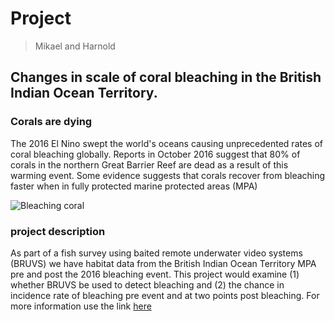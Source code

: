 # Project
> Mikael and Harnold

## Changes in scale of coral bleaching in the British Indian Ocean Territory.

### Corals are dying
The 2016 El Nino swept the world's oceans causing unprecedented rates of coral bleaching globally. Reports in October 2016 suggest that 80% of corals in the northern Great Barrier Reef are dead as a result of this warming event. Some evidence suggests that corals recover from bleaching faster when in fully protected marine protected areas (MPA)

![Bleaching coral](https://www.google.com/imgres?q=bleaching%20coral%20reefs%20australia&imgurl=https%3A%2F%2Flive-production.wcms.abc-cdn.net.au%2Fc71272b99e6f4b1722c27b5949718c25%3Fimpolicy%3Dwcms_crop_resize%26cropH%3D1080%26cropW%3D1918%26xPos%3D1%26yPos%3D0%26width%3D862%26height%3D485&imgrefurl=https%3A%2F%2Fwww.abc.net.au%2Fbtn%2Fclassroom%2Fcoral-bleaching%2F13811232&docid=jdFJIQJBxzMAgM&tbnid=CDK1mmzutGJkJM&vet=12ahUKEwjU8oq4u4aJAxXwRPEDHWTAE54QM3oECG0QAA..i&w=862&h=485&hcb=2&ved=2ahUKEwjU8oq4u4aJAxXwRPEDHWTAE54QM3oECG0QAA)


### project description
As part of a fish survey using baited remote underwater video systems (BRUVS) we have habitat data from the British Indian Ocean Territory MPA pre and post the 2016 bleaching event. This project would examine (1) whether BRUVS be used to detect bleaching and (2) the chance in incidence rate of bleaching pre event and at two points post bleaching.
For more information use the link [here](https://www.youtube.com/watch?v=dQw4w9WgXcQ) 
